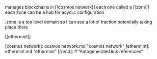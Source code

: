 manages blockchains in [[cosmos network]]
each one called a [[zone]] each zone can be a hub for acyclic configuration

.zone is a top level domain so I can see a lot of traction potentially taking place there

[[ethermint]]

[//begin]: # "Autogenerated link references for markdown compatibility"
[cosmos network]: cosmos network.md "cosmos network"
[ethermint]: ethermint.md "ethermint"
[//end]: # "Autogenerated link references"